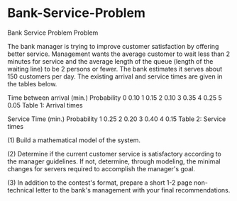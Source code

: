 # Bank-Service-Problem
Bank Service Problem
Problem	 
 	
The bank manager is trying to improve customer satisfaction by offering better service. Management wants the average customer to wait less than 2 minutes for service and the average length of the queue (length of the waiting line) to be 2 persons or fewer. The bank estimates it serves about 150 customers per day. The existing arrival and service times are given in the tables below.

Time between arrival (min.)	Probability
0	0.10
1	0.15
2	0.10
3	0.35
4	0.25
5	0.05
Table 1: Arrival times

Service Time (min.)	Probability
1	0.25
2	0.20
3	0.40
4	0.15
Table 2: Service times

(1) Build a mathematical model of the system.

(2) Determine if the current customer service is satisfactory according to the manager guidelines. If not, determine, through modeling, the minimal changes for servers required to accomplish the manager's goal.

(3) In addition to the contest's format, prepare a short 1-2 page non-technical letter to the bank's management with your final recommendations.
